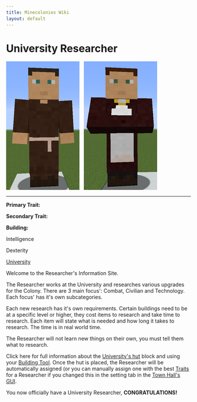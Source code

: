 ```yaml
---
title: Minecolonies Wiki
layout: default
---
```

# University Researcher

<div class="infobox box text-center">
<img src="../../assets/images/workers/student_m.png" alt="Researcher Male" />&nbsp;&nbsp;&nbsp;<img src="../../assets/images/workers/student_f.png" alt="Researcher Female" />
<hr />
  <div class="row section-text text-left">
    <div class="col">
      <p><strong>Primary Trait:</strong></p>
      <p><strong>Secondary Trait:</strong></p>
      <p><strong>Building:</strong></p>
    </div>
    <div class="col">
      <p class="traitp">Intelligence</p>
      <p class="traits">Dexterity</p>
      <p><a href="../buildings/university">University</a></p>
    </div>
  </div>
</div>

Welcome to the Researcher's Information Site.

The Researcher works at the University and researches various upgrades for the Colony. There are 3 main focus': Combat, Civilian and Technology. Each focus' has it's own subcategories. 

Each new research has it's own requirements. Certain buildings need to be at a specific level or higher, they cost items to research and take time to research. Each item will state what is needed and how long it takes to research. The time is in real world time. 

The Researcher will not learn new things on their own, you must tell them what to research.

Click here for full information about the [University's hut](../buildings/university) block and using your [Building Tool](../items/buildingtool). Once the hut is placed, the Researcher will be automatically assigned (or you can manually assign one with the best [Traits](../systems/workerinfo) for a Researcher if you changed this in the setting tab in the [Town Hall's GUI](../../source/buildings/townhall).

You now officially have a University Researcher, **CONGRATULATIONS!**
